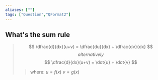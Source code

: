 ```yaml
---
aliases: [""]
tags: ["Question","QFormat2"]
---
```


## What's the sum rule
> $$ \dfrac{d}{dx}(u+v) = \dfrac{du}{dx} + \dfrac{dv}{dx}  $$ 
> $$alternatively$$
> $$ \dfrac{d}{dx}(u+v) = \dot{u} + \dot{v}  $$ 
>> where:
>> $u = f(x)$
>> $v = g(x)$ 